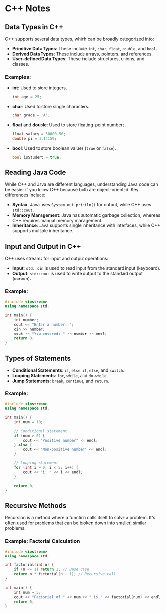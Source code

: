 # C++ Notes

## Data Types in C++

C++ supports several data types, which can be broadly categorized into:

- **Primitive Data Types**: These include `int`, `char`, `float`, `double`, and `bool`.
- **Derived Data Types**: These include arrays, pointers, and references.
- **User-defined Data Types**: These include structures, unions, and classes.

### Examples:

- **int**: Used to store integers.
  ```cpp
  int age = 25;
  ```

- **char**: Used to store single characters.
  ```cpp
  char grade = 'A';
  ```

- **float** and **double**: Used to store floating-point numbers.
  ```cpp
  float salary = 50000.50;
  double pi = 3.14159;
  ```

- **bool**: Used to store boolean values (`true` or `false`).
  ```cpp
  bool isStudent = true;
  ```

## Reading Java Code

While C++ and Java are different languages, understanding Java code can be easier if you know C++ because both are object-oriented. Key differences include:

- **Syntax**: Java uses `System.out.println()` for output, while C++ uses `std::cout`.
- **Memory Management**: Java has automatic garbage collection, whereas C++ requires manual memory management.
- **Inheritance**: Java supports single inheritance with interfaces, while C++ supports multiple inheritance.

## Input and Output in C++

C++ uses streams for input and output operations:

- **Input**: `std::cin` is used to read input from the standard input (keyboard).
- **Output**: `std::cout` is used to write output to the standard output (screen).

### Example:

```cpp
#include <iostream>
using namespace std;

int main() {
    int number;
    cout << "Enter a number: ";
    cin >> number;
    cout << "You entered: " << number << endl;
    return 0;
}
```

## Types of Statements

- **Conditional Statements**: `if`, `else if`, `else`, and `switch`.
- **Looping Statements**: `for`, `while`, and `do-while`.
- **Jump Statements**: `break`, `continue`, and `return`.

### Example:

```cpp
#include <iostream>
using namespace std;

int main() {
    int num = 10;

    // Conditional statement
    if (num > 0) {
        cout << "Positive number" << endl;
    } else {
        cout << "Non-positive number" << endl;
    }

    // Looping statement
    for (int i = 0; i < 5; i++) {
        cout << "i: " << i << endl;
    }

    return 0;
}
```

## Recursive Methods

Recursion is a method where a function calls itself to solve a problem. It's often used for problems that can be broken down into smaller, similar problems.

### Example: Factorial Calculation

```cpp
#include <iostream>
using namespace std;

int factorial(int n) {
    if (n <= 1) return 1; // Base case
    return n * factorial(n - 1); // Recursive call
}

int main() {
    int num = 5;
    cout << "Factorial of " << num << " is " << factorial(num) << endl;
    return 0;
}
```
